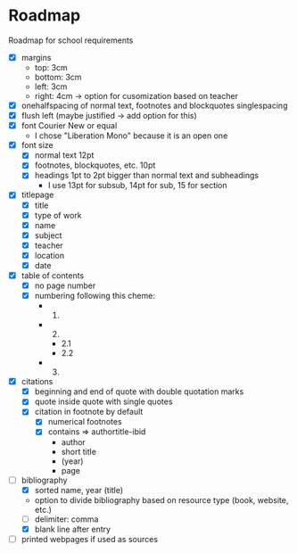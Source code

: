 # Roadmap

Roadmap for school requirements

- [x] margins
    - top: 3cm
    - bottom: 3cm
    - left: 3cm
    - right: 4cm -> option for cusomization based on teacher
- [x] onehalfspacing of normal text, footnotes and blockquotes singlespacing
- [x] flush left (maybe justified -> add option for this)
- [x] font Courier New or equal
    - I chose "Liberation Mono" because it is an open one
- [x] font size
    - [x] normal text 12pt
    - [x] footnotes, blockquotes, etc. 10pt
    - [x] headings 1pt to 2pt bigger than normal text and subheadings
        - I use 13pt for subsub, 14pt for sub, 15 for section
- [x] titlepage
    - [x] title
    - [x] type of work
    - [x] name
    - [x] subject
    - [x] teacher
    - [x] location
    - [x] date
- [x] table of contents
    - [x] no page number
    - [x] numbering following this cheme:
        - 1.
        - 2.
            - 2.1
            - 2.2
        - 3.
- [x] citations
    - [x] beginning and end of quote with double quotation marks
    - [x] quote inside quote with single quotes
    - [x] citation in footnote by default
        - [x] numerical footnotes
        - [x] contains => authortitle-ibid
            - author
            - short title
            - (year)
            - page
- [ ] bibliography
    - [x] sorted name, year (title)
    - option to divide bibliography based on resource type (book, website, etc.)
    - [ ] delimiter: comma
    - [x] blank line after entry
- [ ] printed webpages if used as sources